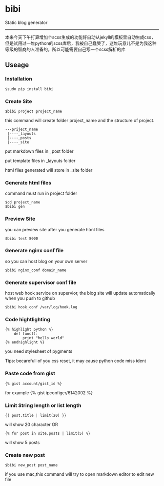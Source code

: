 # bibi
Static blog generator

-------------------
本来今天下午打算增加个scss生成的功能好自动从jekyll的模板里自动生成css，但是试用过一堆python的scss库后，我被自己蠢哭了，这堆玩意儿不是为我这种等级的智商的人准备的，所以可能需要自己写一个scss解析的库

## Useage

### Installation

    $sudo pip install bibi

### Create Site

    $bibi project project_name


this command will create folder project_name and the structure of project.

    ---priject_name
     |----_layouts
     |----_posts
     |----_site
 
 put markdown files in _post folder
 
 put template files in _layouts folder
 
 html files generated will store in _site folder
 
### Generate html files

command must run in project folder

    $cd project_name
    $bibi gen


### Preview Site

you can preview site after you generate html files

    $bibi test 8000


### Generate nginx conf file

so you can host blog on your own server


    $bibi nginx_conf domain_name


### Generate supervisor conf file

host web hook service on supervior, the blog site will update automatically when you push to github


    $bibi hook_conf /var/log/hook.log
    
### Code hightlighting

    {% highlight python %}
        def func():
            print "hello world"
    {% endhighlight %}

you need stylesheet of pygments

Tips: becarefull of you css reset, it may cause python code miss ident

### Paste code from gist

    {% gist account/gist_id %}
    
for example {% gist ipconfiger/6142002 %}

### Limit String length or list length

    {{ post.title | limit(20) }}

will show 20 character
OR

    {% for post in site.posts | limit(5) %}
    
will show 5 posts

### Create new post

    $bibi new_post post_name
    
if you use mac,this command will try to open markdown editor to edit new file

